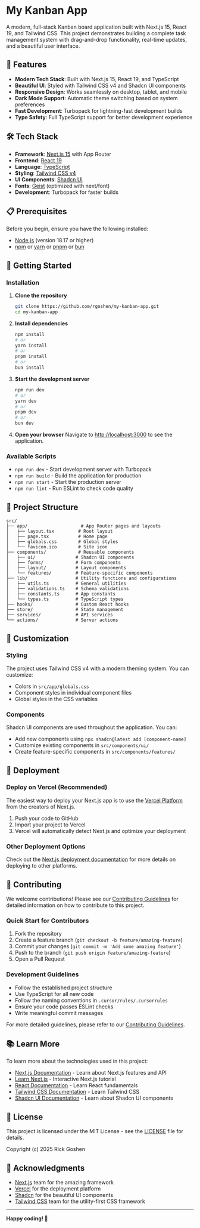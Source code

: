 # My Kanban App

A modern, full-stack Kanban board application built with Next.js 15, React 19, and Tailwind CSS. This project demonstrates building a complete task management system with drag-and-drop functionality, real-time updates, and a beautiful user interface.

## 🚀 Features

- **Modern Tech Stack**: Built with Next.js 15, React 19, and TypeScript
- **Beautiful UI**: Styled with Tailwind CSS v4 and Shadcn UI components
- **Responsive Design**: Works seamlessly on desktop, tablet, and mobile
- **Dark Mode Support**: Automatic theme switching based on system preferences
- **Fast Development**: Turbopack for lightning-fast development builds
- **Type Safety**: Full TypeScript support for better development experience

## 🛠️ Tech Stack

- **Framework**: [Next.js 15](https://nextjs.org/) with App Router
- **Frontend**: [React 19](https://react.dev/)
- **Language**: [TypeScript](https://www.typescriptlang.org/)
- **Styling**: [Tailwind CSS v4](https://tailwindcss.com/)
- **UI Components**: [Shadcn UI](https://ui.shadcn.com/)
- **Fonts**: [Geist](https://vercel.com/font) (optimized with next/font)
- **Development**: Turbopack for faster builds

## 📋 Prerequisites

Before you begin, ensure you have the following installed:

- [Node.js](https://nodejs.org/) (version 18.17 or higher)
- [npm](https://www.npmjs.com/) or [yarn](https://yarnpkg.com/) or [pnpm](https://pnpm.io/) or [bun](https://bun.sh/)

## 🚀 Getting Started

### Installation

1. **Clone the repository**

   ```bash
   git clone https://github.com/rgoshen/my-kanban-app.git
   cd my-kanban-app
   ```

2. **Install dependencies**

   ```bash
   npm install
   # or
   yarn install
   # or
   pnpm install
   # or
   bun install
   ```

3. **Start the development server**

   ```bash
   npm run dev
   # or
   yarn dev
   # or
   pnpm dev
   # or
   bun dev
   ```

4. **Open your browser**
   Navigate to [http://localhost:3000](http://localhost:3000) to see the application.

### Available Scripts

- `npm run dev` - Start development server with Turbopack
- `npm run build` - Build the application for production
- `npm run start` - Start the production server
- `npm run lint` - Run ESLint to check code quality

## 📁 Project Structure

```
src/
├── app/                    # App Router pages and layouts
│   ├── layout.tsx         # Root layout
│   ├── page.tsx           # Home page
│   ├── globals.css        # Global styles
│   └── favicon.ico        # Site icon
├── components/            # Reusable components
│   ├── ui/               # Shadcn UI components
│   ├── forms/            # Form components
│   ├── layout/           # Layout components
│   └── features/         # Feature-specific components
├── lib/                  # Utility functions and configurations
│   ├── utils.ts          # General utilities
│   ├── validations.ts    # Schema validations
│   ├── constants.ts      # App constants
│   └── types.ts          # TypeScript types
├── hooks/                # Custom React hooks
├── store/                # State management
├── services/             # API services
└── actions/              # Server actions
```

## 🎨 Customization

### Styling

The project uses Tailwind CSS v4 with a modern theming system. You can customize:

- Colors in `src/app/globals.css`
- Component styles in individual component files
- Global styles in the CSS variables

### Components

Shadcn UI components are used throughout the application. You can:

- Add new components using `npx shadcn@latest add [component-name]`
- Customize existing components in `src/components/ui/`
- Create feature-specific components in `src/components/features/`

## 🚀 Deployment

### Deploy on Vercel (Recommended)

The easiest way to deploy your Next.js app is to use the [Vercel Platform](https://vercel.com/new?utm_medium=default-template&filter=next.js&utm_source=create-next-app&utm_campaign=create-next-app-readme) from the creators of Next.js.

1. Push your code to GitHub
2. Import your project to Vercel
3. Vercel will automatically detect Next.js and optimize your deployment

### Other Deployment Options

Check out the [Next.js deployment documentation](https://nextjs.org/docs/app/building-your-application/deploying) for more details on deploying to other platforms.

## 🤝 Contributing

We welcome contributions! Please see our [Contributing Guidelines](CONTRIBUTING.md) for detailed information on how to contribute to this project.

### Quick Start for Contributors

1. Fork the repository
2. Create a feature branch (`git checkout -b feature/amazing-feature`)
3. Commit your changes (`git commit -m 'Add some amazing feature'`)
4. Push to the branch (`git push origin feature/amazing-feature`)
5. Open a Pull Request

### Development Guidelines

- Follow the established project structure
- Use TypeScript for all new code
- Follow the naming conventions in `.cursor/rules/.cursorrules`
- Ensure your code passes ESLint checks
- Write meaningful commit messages

For more detailed guidelines, please refer to our [Contributing Guidelines](CONTRIBUTING.md).

## 📚 Learn More

To learn more about the technologies used in this project:

- [Next.js Documentation](https://nextjs.org/docs) - Learn about Next.js features and API
- [Learn Next.js](https://nextjs.org/learn) - Interactive Next.js tutorial
- [React Documentation](https://react.dev/) - Learn React fundamentals
- [Tailwind CSS Documentation](https://tailwindcss.com/docs) - Learn Tailwind CSS
- [Shadcn UI Documentation](https://ui.shadcn.com/) - Learn about Shadcn UI components

## 📄 License

This project is licensed under the MIT License - see the [LICENSE](LICENSE) file for details.

Copyright (c) 2025 Rick Goshen

## 🙏 Acknowledgments

- [Next.js](https://nextjs.org/) team for the amazing framework
- [Vercel](https://vercel.com/) for the deployment platform
- [Shadcn](https://ui.shadcn.com/) for the beautiful UI components
- [Tailwind CSS](https://tailwindcss.com/) team for the utility-first CSS framework

---

**Happy coding! 🎉**
